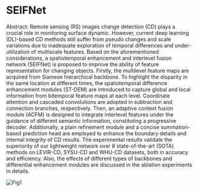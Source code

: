 # SEIFNet
Abstract:
Remote sensing (RS) images change detection (CD) plays a crucial role in monitoring surface dynamic. However, current deep learning (DL)-based CD methods still suffer from pseudo changes and scale variations due to inadequate exploration of temporal differences and under-utilization of multiscale features. Based on the aforementioned considerations, a spatiotemporal enhancement and interlevel fusion network (SEIFNet) is proposed to improve the ability of feature representation for changing objects. Firstly, the multilevel feature maps are acquired from Siamese hierarchical backbone. To highlight the disparity in the same location at different times, the spatiotemporal difference enhancement modules (ST-DEM) are introduced to capture global and local information from bitemporal feature maps at each level. Coordinate attention and cascaded convolutions are adopted in subtraction and connection branches, respectively. Then, an adaptive context fusion module (ACFM) is designed to integrate interlevel features under the guidance of different semantic information, constituting a progressive decoder. Additionally, a plain refinement module and a concise summation-based prediction head are employed to enhance the boundary details and internal integrity of CD results. The experimental results validate the superiority of our lightweight network over 8 state-of-the-art (SOTA) methods on LEVIR-CD, SYSU-CD and WHU-CD datasets, both in accuracy and efficiency. Also, the effects of different types of backbones and differential enhancement modules are discussed in the ablation experiments in details.

![Fig1](https://github.com/lixinghua5540/SEIFNet/assets/75232301/3149f35a-4cca-4111-b03f-17492bf82cef)
